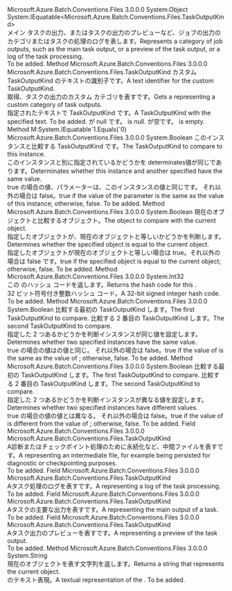 <Type Name="TaskOutputKind" FullName="Microsoft.Azure.Batch.Conventions.Files.TaskOutputKind">
  <TypeSignature Language="C#" Value="public sealed class TaskOutputKind : IEquatable&lt;Microsoft.Azure.Batch.Conventions.Files.TaskOutputKind&gt;" />
  <TypeSignature Language="ILAsm" Value=".class public auto ansi sealed beforefieldinit TaskOutputKind extends System.Object implements class System.IEquatable`1&lt;class Microsoft.Azure.Batch.Conventions.Files.TaskOutputKind&gt;" />
  <TypeSignature Language="DocId" Value="T:Microsoft.Azure.Batch.Conventions.Files.TaskOutputKind" />
  <TypeSignature Language="VB.NET" Value="Public NotInheritable Class TaskOutputKind&#xA;Implements IEquatable(Of TaskOutputKind)" />
  <TypeSignature Language="F#" Value="type TaskOutputKind = class&#xA;    interface IEquatable&lt;TaskOutputKind&gt;&#xA;    interface IOutputKind" />
  <AssemblyInfo>
    <AssemblyName>Microsoft.Azure.Batch.Conventions.Files</AssemblyName>
    <AssemblyVersion>3.0.0.0</AssemblyVersion>
  </AssemblyInfo>
  <Base>
    <BaseTypeName>System.Object</BaseTypeName>
  </Base>
  <Interfaces>
    <Interface>
      <InterfaceName>System.IEquatable&lt;Microsoft.Azure.Batch.Conventions.Files.TaskOutputKind&gt;</InterfaceName>
    </Interface>
  </Interfaces>
  <Docs>
    <summary>
            <span data-ttu-id="f9491-101">メイン タスクの出力、またはタスクの出力のプレビューなど、ジョブの出力のカテゴリまたはタスクの処理のログを表します。</span><span class="sxs-lookup"><span data-stu-id="f9491-101">Represents a category of job outputs, such as the main task output, or a preview of the task output, or a log of the task processing.</span></span>
            </summary>
    <remarks>To be added.</remarks>
  </Docs>
  <Members>
    <Member MemberName="Custom">
      <MemberSignature Language="C#" Value="public static Microsoft.Azure.Batch.Conventions.Files.TaskOutputKind Custom (string text);" />
      <MemberSignature Language="ILAsm" Value=".method public static hidebysig class Microsoft.Azure.Batch.Conventions.Files.TaskOutputKind Custom(string text) cil managed" />
      <MemberSignature Language="DocId" Value="M:Microsoft.Azure.Batch.Conventions.Files.TaskOutputKind.Custom(System.String)" />
      <MemberSignature Language="VB.NET" Value="Public Shared Function Custom (text As String) As TaskOutputKind" />
      <MemberSignature Language="F#" Value="static member Custom : string -&gt; Microsoft.Azure.Batch.Conventions.Files.TaskOutputKind" Usage="Microsoft.Azure.Batch.Conventions.Files.TaskOutputKind.Custom text" />
      <MemberType>Method</MemberType>
      <AssemblyInfo>
        <AssemblyName>Microsoft.Azure.Batch.Conventions.Files</AssemblyName>
        <AssemblyVersion>3.0.0.0</AssemblyVersion>
      </AssemblyInfo>
      <ReturnValue>
        <ReturnType>Microsoft.Azure.Batch.Conventions.Files.TaskOutputKind</ReturnType>
      </ReturnValue>
      <Parameters>
        <Parameter Name="text" Type="System.String" />
      </Parameters>
      <Docs>
        <param name="text"><span data-ttu-id="f9491-102">カスタム TaskOutputKind のテキストの識別子です。</span><span class="sxs-lookup"><span data-stu-id="f9491-102">A text identifier for the custom TaskOutputKind.</span></span></param>
        <summary>
            <span data-ttu-id="f9491-103">取得、<see cref="T:Microsoft.Azure.Batch.Conventions.Files.TaskOutputKind" />タスクの出力のカスタム カテゴリを表すです。</span><span class="sxs-lookup"><span data-stu-id="f9491-103">Gets a <see cref="T:Microsoft.Azure.Batch.Conventions.Files.TaskOutputKind" /> representing a custom category of task outputs.</span></span>
            </summary>
        <returns><span data-ttu-id="f9491-104">指定されたテキストで TaskOutputKind です。</span><span class="sxs-lookup"><span data-stu-id="f9491-104">A TaskOutputKind with the specified text.</span></span></returns>
        <remarks>To be added.</remarks>
        <exception cref="T:System.ArgumentNullException">
          <span data-ttu-id="f9491-105"><paramref name="text" /> が null です。</span><span class="sxs-lookup"><span data-stu-id="f9491-105"><paramref name="text" /> is null.</span></span></exception>
        <exception cref="T:System.ArgumentException">
          <span data-ttu-id="f9491-106"><paramref name="text" /> が空です。</span><span class="sxs-lookup"><span data-stu-id="f9491-106"><paramref name="text" /> is empty.</span></span></exception>
      </Docs>
    </Member>
    <Member MemberName="Equals">
      <MemberSignature Language="C#" Value="public bool Equals (Microsoft.Azure.Batch.Conventions.Files.TaskOutputKind other);" />
      <MemberSignature Language="ILAsm" Value=".method public hidebysig newslot virtual instance bool Equals(class Microsoft.Azure.Batch.Conventions.Files.TaskOutputKind other) cil managed" />
      <MemberSignature Language="DocId" Value="M:Microsoft.Azure.Batch.Conventions.Files.TaskOutputKind.Equals(Microsoft.Azure.Batch.Conventions.Files.TaskOutputKind)" />
      <MemberSignature Language="VB.NET" Value="Public Function Equals (other As TaskOutputKind) As Boolean" />
      <MemberSignature Language="F#" Value="override this.Equals : Microsoft.Azure.Batch.Conventions.Files.TaskOutputKind -&gt; bool" Usage="taskOutputKind.Equals other" />
      <MemberType>Method</MemberType>
      <Implements>
        <InterfaceMember>M:System.IEquatable`1.Equals(`0)</InterfaceMember>
      </Implements>
      <AssemblyInfo>
        <AssemblyName>Microsoft.Azure.Batch.Conventions.Files</AssemblyName>
        <AssemblyVersion>3.0.0.0</AssemblyVersion>
      </AssemblyInfo>
      <ReturnValue>
        <ReturnType>System.Boolean</ReturnType>
      </ReturnValue>
      <Parameters>
        <Parameter Name="other" Type="Microsoft.Azure.Batch.Conventions.Files.TaskOutputKind" />
      </Parameters>
      <Docs>
        <param name="other"><span data-ttu-id="f9491-107">このインスタンスと比較する TaskOutputKind です。</span><span class="sxs-lookup"><span data-stu-id="f9491-107">The TaskOutputKind to compare to this instance.</span></span></param>
        <summary>
            <span data-ttu-id="f9491-108">このインスタンスと別に指定されているかどうかを determinates<see cref="T:Microsoft.Azure.Batch.Conventions.Files.TaskOutputKind" />値が同じであります。</span><span class="sxs-lookup"><span data-stu-id="f9491-108">Determinates whether this instance and another specified <see cref="T:Microsoft.Azure.Batch.Conventions.Files.TaskOutputKind" /> have the same value.</span></span>
            </summary>
        <returns><span data-ttu-id="f9491-109">true の場合の値、<paramref name="other" />パラメーターは、このインスタンスの値と同じです。 それ以外の場合は false。</span><span class="sxs-lookup"><span data-stu-id="f9491-109">true if the value of the <paramref name="other" /> parameter is the same as the value of this instance; otherwise, false.</span></span></returns>
        <remarks>To be added.</remarks>
      </Docs>
    </Member>
    <Member MemberName="Equals">
      <MemberSignature Language="C#" Value="public override bool Equals (object obj);" />
      <MemberSignature Language="ILAsm" Value=".method public hidebysig virtual instance bool Equals(object obj) cil managed" />
      <MemberSignature Language="DocId" Value="M:Microsoft.Azure.Batch.Conventions.Files.TaskOutputKind.Equals(System.Object)" />
      <MemberSignature Language="VB.NET" Value="Public Overrides Function Equals (obj As Object) As Boolean" />
      <MemberSignature Language="F#" Value="override this.Equals : obj -&gt; bool" Usage="taskOutputKind.Equals obj" />
      <MemberType>Method</MemberType>
      <AssemblyInfo>
        <AssemblyName>Microsoft.Azure.Batch.Conventions.Files</AssemblyName>
        <AssemblyVersion>3.0.0.0</AssemblyVersion>
      </AssemblyInfo>
      <ReturnValue>
        <ReturnType>System.Boolean</ReturnType>
      </ReturnValue>
      <Parameters>
        <Parameter Name="obj" Type="System.Object" />
      </Parameters>
      <Docs>
        <param name="obj"><span data-ttu-id="f9491-110">現在のオブジェクトと比較するオブジェクト。</span><span class="sxs-lookup"><span data-stu-id="f9491-110">The object to compare with the current object.</span></span></param>
        <summary>
            <span data-ttu-id="f9491-111">指定したオブジェクトが、現在のオブジェクトと等しいかどうかを判断します。</span><span class="sxs-lookup"><span data-stu-id="f9491-111">Determines whether the specified object is equal to the current object.</span></span>
            </summary>
        <returns><span data-ttu-id="f9491-112">指定したオブジェクトが現在のオブジェクトと等しい場合は true。それ以外の場合は false です。</span><span class="sxs-lookup"><span data-stu-id="f9491-112">true if the specified object is equal to the current object; otherwise, false.</span></span></returns>
        <remarks>To be added.</remarks>
      </Docs>
    </Member>
    <Member MemberName="GetHashCode">
      <MemberSignature Language="C#" Value="public override int GetHashCode ();" />
      <MemberSignature Language="ILAsm" Value=".method public hidebysig virtual instance int32 GetHashCode() cil managed" />
      <MemberSignature Language="DocId" Value="M:Microsoft.Azure.Batch.Conventions.Files.TaskOutputKind.GetHashCode" />
      <MemberSignature Language="VB.NET" Value="Public Overrides Function GetHashCode () As Integer" />
      <MemberSignature Language="F#" Value="override this.GetHashCode : unit -&gt; int" Usage="taskOutputKind.GetHashCode " />
      <MemberType>Method</MemberType>
      <AssemblyInfo>
        <AssemblyName>Microsoft.Azure.Batch.Conventions.Files</AssemblyName>
        <AssemblyVersion>3.0.0.0</AssemblyVersion>
      </AssemblyInfo>
      <ReturnValue>
        <ReturnType>System.Int32</ReturnType>
      </ReturnValue>
      <Parameters />
      <Docs>
        <summary>
            <span data-ttu-id="f9491-113">この <see cref="T:Microsoft.Azure.Batch.Conventions.Files.TaskOutputKind" /> のハッシュ コードを返します。</span><span class="sxs-lookup"><span data-stu-id="f9491-113">Returns the hash code for this <see cref="T:Microsoft.Azure.Batch.Conventions.Files.TaskOutputKind" />.</span></span>
            </summary>
        <returns><span data-ttu-id="f9491-114">32 ビット符号付き整数ハッシュ コード。</span><span class="sxs-lookup"><span data-stu-id="f9491-114">A 32-bit signed integer hash code.</span></span></returns>
        <remarks>To be added.</remarks>
      </Docs>
    </Member>
    <Member MemberName="op_Equality">
      <MemberSignature Language="C#" Value="public static bool operator == (Microsoft.Azure.Batch.Conventions.Files.TaskOutputKind x, Microsoft.Azure.Batch.Conventions.Files.TaskOutputKind y);" />
      <MemberSignature Language="ILAsm" Value=".method public static hidebysig specialname bool op_Equality(class Microsoft.Azure.Batch.Conventions.Files.TaskOutputKind x, class Microsoft.Azure.Batch.Conventions.Files.TaskOutputKind y) cil managed" />
      <MemberSignature Language="DocId" Value="M:Microsoft.Azure.Batch.Conventions.Files.TaskOutputKind.op_Equality(Microsoft.Azure.Batch.Conventions.Files.TaskOutputKind,Microsoft.Azure.Batch.Conventions.Files.TaskOutputKind)" />
      <MemberSignature Language="VB.NET" Value="Public Shared Operator == (x As TaskOutputKind, y As TaskOutputKind) As Boolean" />
      <MemberSignature Language="F#" Value="static member ( = ) : Microsoft.Azure.Batch.Conventions.Files.TaskOutputKind * Microsoft.Azure.Batch.Conventions.Files.TaskOutputKind -&gt; bool" Usage="x = y" />
      <MemberType>Method</MemberType>
      <AssemblyInfo>
        <AssemblyName>Microsoft.Azure.Batch.Conventions.Files</AssemblyName>
        <AssemblyVersion>3.0.0.0</AssemblyVersion>
      </AssemblyInfo>
      <ReturnValue>
        <ReturnType>System.Boolean</ReturnType>
      </ReturnValue>
      <Parameters>
        <Parameter Name="x" Type="Microsoft.Azure.Batch.Conventions.Files.TaskOutputKind" />
        <Parameter Name="y" Type="Microsoft.Azure.Batch.Conventions.Files.TaskOutputKind" />
      </Parameters>
      <Docs>
        <param name="x"><span data-ttu-id="f9491-115">比較する最初の TaskOutputKind します。</span><span class="sxs-lookup"><span data-stu-id="f9491-115">The first TaskOutputKind to compare.</span></span></param>
        <param name="y"><span data-ttu-id="f9491-116">比較する 2 番目の TaskOutputKind します。</span><span class="sxs-lookup"><span data-stu-id="f9491-116">The second TaskOutputKind to compare.</span></span></param>
        <summary>
            <span data-ttu-id="f9491-117">指定した 2 つあるかどうかを判断<see cref="T:Microsoft.Azure.Batch.Conventions.Files.TaskOutputKind" />インスタンスが同じ値を設定します。</span><span class="sxs-lookup"><span data-stu-id="f9491-117">Determines whether two specified <see cref="T:Microsoft.Azure.Batch.Conventions.Files.TaskOutputKind" /> instances have the same value.</span></span>
            </summary>
        <returns><span data-ttu-id="f9491-118">true の場合の値<paramref name="x" />はの値と同じ<paramref name="y" />。 それ以外の場合は false。</span><span class="sxs-lookup"><span data-stu-id="f9491-118">true if the value of <paramref name="x" /> is the same as the value of <paramref name="y" />; otherwise, false.</span></span></returns>
        <remarks>To be added.</remarks>
      </Docs>
    </Member>
    <Member MemberName="op_Inequality">
      <MemberSignature Language="C#" Value="public static bool operator != (Microsoft.Azure.Batch.Conventions.Files.TaskOutputKind x, Microsoft.Azure.Batch.Conventions.Files.TaskOutputKind y);" />
      <MemberSignature Language="ILAsm" Value=".method public static hidebysig specialname bool op_Inequality(class Microsoft.Azure.Batch.Conventions.Files.TaskOutputKind x, class Microsoft.Azure.Batch.Conventions.Files.TaskOutputKind y) cil managed" />
      <MemberSignature Language="DocId" Value="M:Microsoft.Azure.Batch.Conventions.Files.TaskOutputKind.op_Inequality(Microsoft.Azure.Batch.Conventions.Files.TaskOutputKind,Microsoft.Azure.Batch.Conventions.Files.TaskOutputKind)" />
      <MemberSignature Language="VB.NET" Value="Public Shared Operator != (x As TaskOutputKind, y As TaskOutputKind) As Boolean" />
      <MemberSignature Language="F#" Value="static member op_Inequality : Microsoft.Azure.Batch.Conventions.Files.TaskOutputKind * Microsoft.Azure.Batch.Conventions.Files.TaskOutputKind -&gt; bool" Usage="Microsoft.Azure.Batch.Conventions.Files.TaskOutputKind.op_Inequality (x, y)" />
      <MemberType>Method</MemberType>
      <AssemblyInfo>
        <AssemblyName>Microsoft.Azure.Batch.Conventions.Files</AssemblyName>
        <AssemblyVersion>3.0.0.0</AssemblyVersion>
      </AssemblyInfo>
      <ReturnValue>
        <ReturnType>System.Boolean</ReturnType>
      </ReturnValue>
      <Parameters>
        <Parameter Name="x" Type="Microsoft.Azure.Batch.Conventions.Files.TaskOutputKind" />
        <Parameter Name="y" Type="Microsoft.Azure.Batch.Conventions.Files.TaskOutputKind" />
      </Parameters>
      <Docs>
        <param name="x"><span data-ttu-id="f9491-119">比較する最初の TaskOutputKind します。</span><span class="sxs-lookup"><span data-stu-id="f9491-119">The first TaskOutputKind to compare.</span></span></param>
        <param name="y"><span data-ttu-id="f9491-120">比較する 2 番目の TaskOutputKind します。</span><span class="sxs-lookup"><span data-stu-id="f9491-120">The second TaskOutputKind to compare.</span></span></param>
        <summary>
            <span data-ttu-id="f9491-121">指定した 2 つあるかどうかを判断<see cref="T:Microsoft.Azure.Batch.Conventions.Files.TaskOutputKind" />インスタンスが異なる値を設定します。</span><span class="sxs-lookup"><span data-stu-id="f9491-121">Determines whether two specified <see cref="T:Microsoft.Azure.Batch.Conventions.Files.TaskOutputKind" /> instances have different values.</span></span>
            </summary>
        <returns><span data-ttu-id="f9491-122">true の場合の値<paramref name="x" />の値とは異なる<paramref name="y" />。 それ以外の場合は false。</span><span class="sxs-lookup"><span data-stu-id="f9491-122">true if the value of <paramref name="x" /> is different from the value of <paramref name="y" />; otherwise, false.</span></span></returns>
        <remarks>To be added.</remarks>
      </Docs>
    </Member>
    <Member MemberName="TaskIntermediate">
      <MemberSignature Language="C#" Value="public static readonly Microsoft.Azure.Batch.Conventions.Files.TaskOutputKind TaskIntermediate;" />
      <MemberSignature Language="ILAsm" Value=".field public static initonly class Microsoft.Azure.Batch.Conventions.Files.TaskOutputKind TaskIntermediate" />
      <MemberSignature Language="DocId" Value="F:Microsoft.Azure.Batch.Conventions.Files.TaskOutputKind.TaskIntermediate" />
      <MemberSignature Language="VB.NET" Value="Public Shared ReadOnly TaskIntermediate As TaskOutputKind " />
      <MemberSignature Language="F#" Value=" staticval mutable TaskIntermediate : Microsoft.Azure.Batch.Conventions.Files.TaskOutputKind" Usage="Microsoft.Azure.Batch.Conventions.Files.TaskOutputKind.TaskIntermediate" />
      <MemberType>Field</MemberType>
      <AssemblyInfo>
        <AssemblyName>Microsoft.Azure.Batch.Conventions.Files</AssemblyName>
        <AssemblyVersion>3.0.0.0</AssemblyVersion>
      </AssemblyInfo>
      <ReturnValue>
        <ReturnType>Microsoft.Azure.Batch.Conventions.Files.TaskOutputKind</ReturnType>
      </ReturnValue>
      <Docs>
        <summary>
            <span data-ttu-id="f9491-123">A<see cref="T:Microsoft.Azure.Batch.Conventions.Files.TaskOutputKind" />診断またはチェックポイント処理のために永続化など、中間ファイルを表すです。</span><span class="sxs-lookup"><span data-stu-id="f9491-123">A <see cref="T:Microsoft.Azure.Batch.Conventions.Files.TaskOutputKind" /> representing an intermediate file, for example being persisted for diagnostic or checkpointing purposes.</span></span>
            </summary>
        <remarks>To be added.</remarks>
      </Docs>
    </Member>
    <Member MemberName="TaskLog">
      <MemberSignature Language="C#" Value="public static readonly Microsoft.Azure.Batch.Conventions.Files.TaskOutputKind TaskLog;" />
      <MemberSignature Language="ILAsm" Value=".field public static initonly class Microsoft.Azure.Batch.Conventions.Files.TaskOutputKind TaskLog" />
      <MemberSignature Language="DocId" Value="F:Microsoft.Azure.Batch.Conventions.Files.TaskOutputKind.TaskLog" />
      <MemberSignature Language="VB.NET" Value="Public Shared ReadOnly TaskLog As TaskOutputKind " />
      <MemberSignature Language="F#" Value=" staticval mutable TaskLog : Microsoft.Azure.Batch.Conventions.Files.TaskOutputKind" Usage="Microsoft.Azure.Batch.Conventions.Files.TaskOutputKind.TaskLog" />
      <MemberType>Field</MemberType>
      <AssemblyInfo>
        <AssemblyName>Microsoft.Azure.Batch.Conventions.Files</AssemblyName>
        <AssemblyVersion>3.0.0.0</AssemblyVersion>
      </AssemblyInfo>
      <ReturnValue>
        <ReturnType>Microsoft.Azure.Batch.Conventions.Files.TaskOutputKind</ReturnType>
      </ReturnValue>
      <Docs>
        <summary>
            <span data-ttu-id="f9491-124">A<see cref="T:Microsoft.Azure.Batch.Conventions.Files.TaskOutputKind" />タスク処理のログを表すです。</span><span class="sxs-lookup"><span data-stu-id="f9491-124">A <see cref="T:Microsoft.Azure.Batch.Conventions.Files.TaskOutputKind" /> representing a log of the task processing.</span></span>
            </summary>
        <remarks>To be added.</remarks>
      </Docs>
    </Member>
    <Member MemberName="TaskOutput">
      <MemberSignature Language="C#" Value="public static readonly Microsoft.Azure.Batch.Conventions.Files.TaskOutputKind TaskOutput;" />
      <MemberSignature Language="ILAsm" Value=".field public static initonly class Microsoft.Azure.Batch.Conventions.Files.TaskOutputKind TaskOutput" />
      <MemberSignature Language="DocId" Value="F:Microsoft.Azure.Batch.Conventions.Files.TaskOutputKind.TaskOutput" />
      <MemberSignature Language="VB.NET" Value="Public Shared ReadOnly TaskOutput As TaskOutputKind " />
      <MemberSignature Language="F#" Value=" staticval mutable TaskOutput : Microsoft.Azure.Batch.Conventions.Files.TaskOutputKind" Usage="Microsoft.Azure.Batch.Conventions.Files.TaskOutputKind.TaskOutput" />
      <MemberType>Field</MemberType>
      <AssemblyInfo>
        <AssemblyName>Microsoft.Azure.Batch.Conventions.Files</AssemblyName>
        <AssemblyVersion>3.0.0.0</AssemblyVersion>
      </AssemblyInfo>
      <ReturnValue>
        <ReturnType>Microsoft.Azure.Batch.Conventions.Files.TaskOutputKind</ReturnType>
      </ReturnValue>
      <Docs>
        <summary>
            <span data-ttu-id="f9491-125">A<see cref="T:Microsoft.Azure.Batch.Conventions.Files.TaskOutputKind" />タスクの主要な出力を表すです。</span><span class="sxs-lookup"><span data-stu-id="f9491-125">A <see cref="T:Microsoft.Azure.Batch.Conventions.Files.TaskOutputKind" /> representing the main output of a task.</span></span>
            </summary>
        <remarks>To be added.</remarks>
      </Docs>
    </Member>
    <Member MemberName="TaskPreview">
      <MemberSignature Language="C#" Value="public static readonly Microsoft.Azure.Batch.Conventions.Files.TaskOutputKind TaskPreview;" />
      <MemberSignature Language="ILAsm" Value=".field public static initonly class Microsoft.Azure.Batch.Conventions.Files.TaskOutputKind TaskPreview" />
      <MemberSignature Language="DocId" Value="F:Microsoft.Azure.Batch.Conventions.Files.TaskOutputKind.TaskPreview" />
      <MemberSignature Language="VB.NET" Value="Public Shared ReadOnly TaskPreview As TaskOutputKind " />
      <MemberSignature Language="F#" Value=" staticval mutable TaskPreview : Microsoft.Azure.Batch.Conventions.Files.TaskOutputKind" Usage="Microsoft.Azure.Batch.Conventions.Files.TaskOutputKind.TaskPreview" />
      <MemberType>Field</MemberType>
      <AssemblyInfo>
        <AssemblyName>Microsoft.Azure.Batch.Conventions.Files</AssemblyName>
        <AssemblyVersion>3.0.0.0</AssemblyVersion>
      </AssemblyInfo>
      <ReturnValue>
        <ReturnType>Microsoft.Azure.Batch.Conventions.Files.TaskOutputKind</ReturnType>
      </ReturnValue>
      <Docs>
        <summary>
            <span data-ttu-id="f9491-126">A<see cref="T:Microsoft.Azure.Batch.Conventions.Files.TaskOutputKind" />タスク出力のプレビューを表すです。</span><span class="sxs-lookup"><span data-stu-id="f9491-126">A <see cref="T:Microsoft.Azure.Batch.Conventions.Files.TaskOutputKind" /> representing a preview of the task output.</span></span>
            </summary>
        <remarks>To be added.</remarks>
      </Docs>
    </Member>
    <Member MemberName="ToString">
      <MemberSignature Language="C#" Value="public override string ToString ();" />
      <MemberSignature Language="ILAsm" Value=".method public hidebysig virtual instance string ToString() cil managed" />
      <MemberSignature Language="DocId" Value="M:Microsoft.Azure.Batch.Conventions.Files.TaskOutputKind.ToString" />
      <MemberSignature Language="VB.NET" Value="Public Overrides Function ToString () As String" />
      <MemberSignature Language="F#" Value="override this.ToString : unit -&gt; string" Usage="taskOutputKind.ToString " />
      <MemberType>Method</MemberType>
      <AssemblyInfo>
        <AssemblyName>Microsoft.Azure.Batch.Conventions.Files</AssemblyName>
        <AssemblyVersion>3.0.0.0</AssemblyVersion>
      </AssemblyInfo>
      <ReturnValue>
        <ReturnType>System.String</ReturnType>
      </ReturnValue>
      <Parameters />
      <Docs>
        <summary>
            <span data-ttu-id="f9491-127">現在のオブジェクトを表す文字列を返します。</span><span class="sxs-lookup"><span data-stu-id="f9491-127">Returns a string that represents the current object.</span></span>
            </summary>
        <returns><span data-ttu-id="f9491-128"><see cref="T:Microsoft.Azure.Batch.Conventions.Files.TaskOutputKind" /> のテキスト表現。</span><span class="sxs-lookup"><span data-stu-id="f9491-128">A textual representation of the <see cref="T:Microsoft.Azure.Batch.Conventions.Files.TaskOutputKind" />.</span></span></returns>
        <remarks>To be added.</remarks>
      </Docs>
    </Member>
  </Members>
</Type>